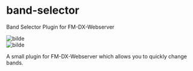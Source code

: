 # band-selector
Band Selector Plugin for FM-DX-Webserver

![bilde](https://github.com/user-attachments/assets/9f4c7db7-6c1f-4392-89a4-107d43b589a3)
<br>
![bilde](https://github.com/user-attachments/assets/facf1f5d-870a-45d0-b090-8ce3628c0c82)



A small plugin for FM-DX-Webserver which allows you to quickly change bands.
